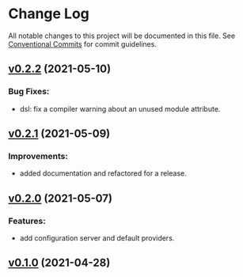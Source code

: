 # Change Log

All notable changes to this project will be documented in this file.
See [Conventional Commits](Https://conventionalcommits.org) for commit guidelines.

<!-- changelog -->

## [v0.2.2](https://gitlab.com/jimsy/lamina/compare/v0.2.1...v0.2.2) (2021-05-10)




### Bug Fixes:

* dsl: fix a compiler warning about an unused module attribute.

## [v0.2.1](https://gitlab.com/jimsy/lamina/compare/v0.2.0...v0.2.1) (2021-05-09)




### Improvements:

* added documentation and refactored for a release.

## [v0.2.0](https://gitlab.com/jimsy/lamina/compare/v0.1.0...v0.2.0) (2021-05-07)




### Features:

* add configuration server and default providers.

## [v0.1.0](https://gitlab.com/jimsy/lamina/compare/v0.1.0...v0.1.0) (2021-04-28)



